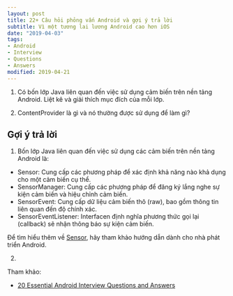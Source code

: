 ```yaml
---
layout: post
title: 22+ Câu hỏi phỏng vấn Android và gợi ý trả lời
subtitle: Vì một tương lai lương Android cao hơn iOS
date: "2019-04-03"
tags:
- Android
- Interview
- Questions
- Answers
modified: 2019-04-21
---
```


1. Có bốn lớp Java liên quan đến việc sử dụng cảm biến trên nền tảng Android. Liệt kê và giải thích mục đích của mỗi lớp.

2. ContentProvider là gì và nó thường được sử dụng để làm gì?

## Gợi ý trả lời

1. Bốn lớp Java liên quan đến việc sử dụng các cảm biến trên nền tảng Android là:
- Sensor: Cung cấp các phương pháp để xác định khả năng nào khả dụng cho một cảm biến cụ thể.
- SensorManager: Cung cấp các phương pháp để đăng ký lắng nghe sự kiện cảm biến và hiệu chỉnh cảm biến.
- SensorEvent: Cung cấp dữ liệu cảm biến thô (raw), bao gồm thông tin liên quan đến độ chính xác.
- SensorEventListener: Interfacen định nghĩa phương thức gọi lại (callback) sẽ nhận thông báo sự kiện cảm biến.

Để tìm hiểu thêm về [Sensor](https://developer.android.com/guide/topics/sensors/sensors_overview.html), hãy tham khảo hướng dẫn dành cho nhà phát triển Android.

2. 

Tham khảo:
- [20 Essential Android Interview Questions and Answers](https://www.toptal.com/android/interview-questions)